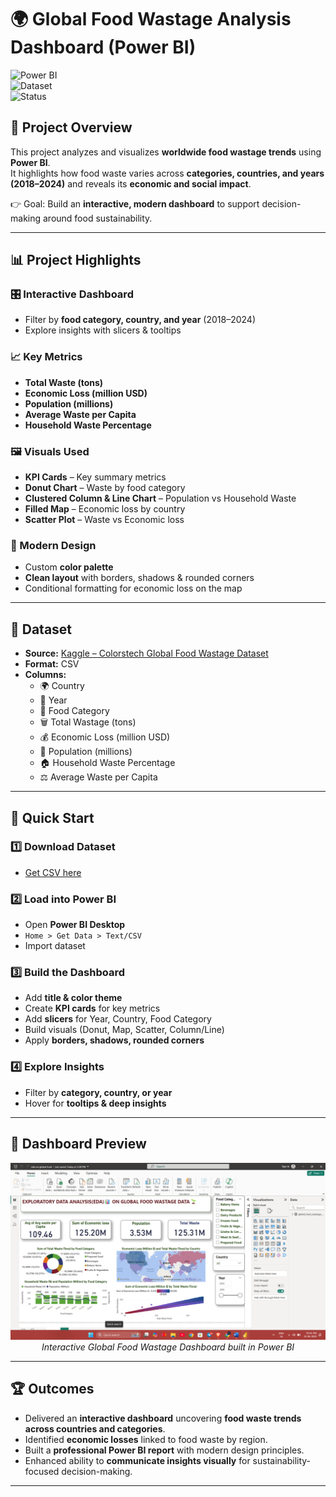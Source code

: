 # 🌍 Global Food Wastage Analysis Dashboard (Power BI)  

![Power BI](https://img.shields.io/badge/PowerBI-F2C811?style=for-the-badge&logo=powerbi&logoColor=black)  
![Dataset](https://img.shields.io/badge/Dataset-Kaggle-blue?style=for-the-badge&logo=kaggle&logoColor=white)  
![Status](https://img.shields.io/badge/Status-Completed-success?style=for-the-badge)  

## 📌 Project Overview  
This project analyzes and visualizes **worldwide food wastage trends** using **Power BI**.  
It highlights how food waste varies across **categories, countries, and years (2018–2024)** and reveals its **economic and social impact**.  

👉 Goal: Build an **interactive, modern dashboard** to support decision-making around food sustainability.  

---

## 📊 Project Highlights  

### 🎛 Interactive Dashboard  
- Filter by **food category, country, and year** (2018–2024)  
- Explore insights with slicers & tooltips  

### 📈 Key Metrics  
- **Total Waste (tons)**  
- **Economic Loss (million USD)**  
- **Population (millions)**  
- **Average Waste per Capita**  
- **Household Waste Percentage**  

### 🖼 Visuals Used  
- **KPI Cards** – Key summary metrics  
- **Donut Chart** – Waste by food category  
- **Clustered Column & Line Chart** – Population vs Household Waste  
- **Filled Map** – Economic loss by country  
- **Scatter Plot** – Waste vs Economic loss  

### 🎨 Modern Design  
- Custom **color palette**  
- **Clean layout** with borders, shadows & rounded corners  
- Conditional formatting for economic loss on the map  

---

## 📁 Dataset  
- **Source:** [Kaggle – Colorstech Global Food Wastage Dataset](#)  
- **Format:** CSV  
- **Columns:**  
  - 🌍 Country  
  - 📅 Year  
  - 🍞 Food Category  
  - 🗑 Total Wastage (tons)  
  - 💰 Economic Loss (million USD)  
  - 👥 Population (millions)  
  - 🏠 Household Waste Percentage  
  - ⚖️ Average Waste per Capita  

---

## 🚀 Quick Start  

### 1️⃣ Download Dataset  
- [Get CSV here](#)  

### 2️⃣ Load into Power BI  
- Open **Power BI Desktop**  
- `Home > Get Data > Text/CSV`  
- Import dataset  

### 3️⃣ Build the Dashboard  
- Add **title & color theme**  
- Create **KPI cards** for key metrics  
- Add **slicers** for Year, Country, Food Category  
- Build visuals (Donut, Map, Scatter, Column/Line)  
- Apply **borders, shadows, rounded corners**  

### 4️⃣ Explore Insights  
- Filter by **category, country, or year**  
- Hover for **tooltips & deep insights**  

---

## 📸 Dashboard Preview  

<p align="center">
  <img src="https://github.com/Dhowfiq/Global-Food-Wastage-BI/blob/main/Screenshot%202025-06-23%20174148.png" width="800"/>
  <br>
  <i>Interactive Global Food Wastage Dashboard built in Power BI</i>
</p>  

---

## 🏆 Outcomes  
- Delivered an **interactive dashboard** uncovering **food waste trends across countries and categories**.  
- Identified **economic losses** linked to food waste by region.  
- Built a **professional Power BI report** with modern design principles.  
- Enhanced ability to **communicate insights visually** for sustainability-focused decision-making.  

---






